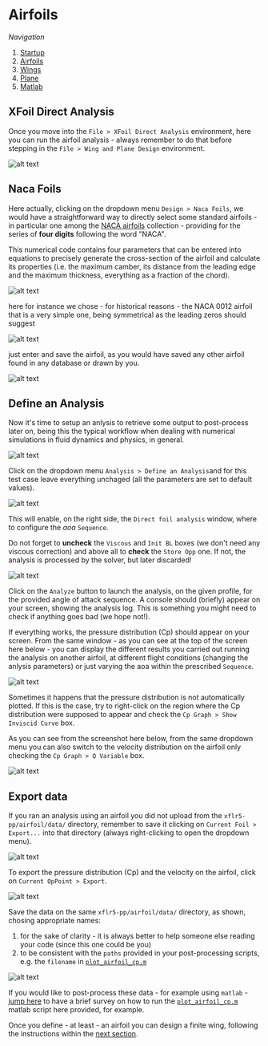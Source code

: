 # Airfoils

_Navigation_

1. [Startup](startup.md)
2. [Airfoils](airfoils.md)
3. [Wings](wings.md)
4. [Plane](plane.md)
5. [Matlab](matlab.md)

## XFoil Direct Analysis

Once you move into the `File > XFoil Direct Analysis` environment, here you can run the airfoil analysis - always remember to do that before stepping in the `File > Wing and Plane Design` environment.

![alt text](screenshots/airfoil_05.png)

## Naca Foils

Here actually, clicking on the dropdown menu `Design > Naca Foils`, we would have a straightforward way to directly select some standard airfoils - in particular one among the [NACA airfoils](https://en.wikipedia.org/wiki/NACA_airfoil) collection - providing for the series of **four digits** following the word "NACA".

This numerical code contains four parameters that can be entered into equations to precisely generate the cross-section of the airfoil and calculate its properties (i.e. the maximum camber, its distance from the leading edge and the maximum thickness, everything as a fraction of the chord).

![alt text](screenshots/airfoil_06.png)

here for instance we chose - for historical reasons - the NACA 0012 airfoil that is a very simple one, being symmetrical as the leading zeros should suggest

![alt text](screenshots/airfoil_07.png)

just enter and save the airfoil, as you would have saved any other airfoil found in any database or drawn by you.

![alt text](screenshots/airfoil_08.png)

## Define an Analysis

Now it's time to setup an anlysis to retrieve some output to post-process later on, being this the typical workflow when dealing with numerical simulations in fluid dynamics and physics, in general.

![alt text](screenshots/airfoil_09.png)

Click on the dropdown menu `Analysis > Define an Analysis`and for this test case leave everything unchaged (all the parameters are set to default values).

![alt text](screenshots/airfoil_10.png)

This will enable, on the right side, the `Direct foil analysis` window, where to configure the *aoa* `Sequence`.

Do not forget to **uncheck** the `Viscous` and `Init BL` boxes (we don't need any viscous correction) and above all to **check** the `Store Opp` one. If not, the analysis is processed by the solver, but later discarded!

![alt text](screenshots/airfoil_11.png)

Click on the `Analyze` button to launch the analysis, on the given profile, for the provided angle of attack sequence. A console should (briefly) appear on your screen, showing the analysis log. This is something you might need to check if anything goes bad (we hope not!). 

If everything works, the pressure distribution (Cp) should appear on your screen. From the same window - as you can see at the top of the screen here below - you can display the different results you carried out running the analysis on another airfoil, at different flight conditions (changing the anlysis parameters) or just varying the aoa within the prescribed `Sequence`.

![alt text](screenshots/airfoil_12.png)

Sometimes it happens that the pressure distribution is not automatically plotted. If this is the case, try to right-click on the region where the Cp distribution were supposed to appear and check the `Cp Graph > Show Inviscid Curve` box.

As you can see from the screenshot here below, from the same dropdown menu you can also switch to the velocity distribution on the airfoil only checking the `Cp Graph > Q Variable` box.

![alt text](screenshots/airfoil_13.png)

## Export data

If you ran an analysis using an airfoil you did not upload from the `xflr5-pp/airfoil/data/` directory, remember to save it clicking on `Current Foil > Export...` into that directory (always right-clicking to open the dropdown menu). 

![alt text](screenshots/airfoil_14.png)

To export the pressure distribution (Cp) and the velocity on the airfoil, click on `Current OpPoint > Export`.

![alt text](screenshots/airfoil_15.png)

Save the data on the same `xflr5-pp/airfoil/data/` directory, as shown, chosing appropriate names:
1. for the sake of clarity - it is always better to help someone else reading your code (since this one could be you)
2. to be consistent with the `paths` provided in your post-processing scripts, e.g. the `filename` in [`plot_airfoil_cp.m`](/xflr5-pp/airfoil/plot_airfoil_cp.m)

![alt text](screenshots/airfoil_16.png)

If you would like to post-process these data - for example using `matlab` - [jump here](matlab.md) to have a brief survey on how to run the [`plot_airfoil_cp.m`](/xflr5-pp/airfoil/plot_airfoil_cp.m) matlab script here provided, for example.

Once you define - at least - an airfoil you can design a finite wing, following the instructions within the [next section](wing.md).
